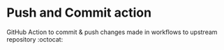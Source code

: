 # Push and Commit action

GitHub Action to commit & push changes made in workflows to upstream repository :octocat:
